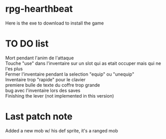 # rpg-hearthbeat
Here is the exe to download to install the game


# TO DO list
Mort pendant l'anim de l'attaque  
Touche "use" dans l'inventaire sur un slot qui as etait occuper mais qui ne l'es plus  
Fermer l'inventaire pendant la selection "equip" ou "unequip"  
Inventaire trop "rapide" pour le clavier  
premiere bulle de texte du coffre trop grande  
bug avec l'inventaire lors des saves  
Finishing the lever (not implemented in this version)  

# Last patch note
Added a new mob w/ his def sprite, it's a ranged mob
